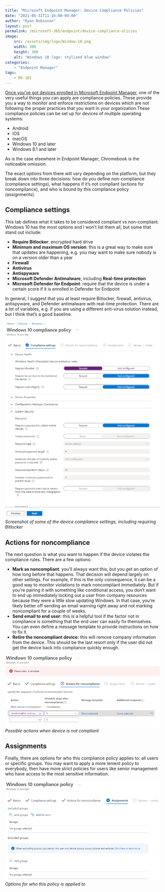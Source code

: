 ```yaml
---
title: "Microsoft Endpoint Manager: Device Compliance Policies"
date: "2021-05-31T11:16:00-04:00"
author: "Ryan Robinson"
layout: post
permalink: /microsoft-365/endpoint/device-compliance-olicies
image: 
    src: /assets/img/logo/Window-10.png
    width: 300
    height: 300
    alt: "Windows 10 logo: stylized blue window"
categories:  
    - "Endpoint Manager"
tags:  
    - MS-101
---
```


[Once you’ve got devices enrolled in Microsoft Endpoint Manager](/microsoft-365/enrolling-devices-in-endpoint-manager/), one of the very useful things you can apply are compliance policies. These provide you a way to monitor and enforce restrictions on devices which are not following the proper practices that you want in your organization.These compliance policies can be set up for devices of multiple operating systems:

- Android
- iOS
- macOS
- Windows 10 and later
- Windows 8.1 and later

As is the case elsewhere in Endpoint Manager, Chromebook is the noticeable omission.

The exact options from there will vary depending on the platform, but they break down into three decisions: how do you define non-compliance (compliance settings), what happens if it’s not compliant (actions for noncompliance), and who is bound by this compliance policy (assignments).

## Compliance settings

This tab defines what it takes to be considered compliant vs non-compliant. Windows 10 has the most options and I won’t list them all, but some that stand out include:

- **Require Bitlocker**: encrypted hard drive
- **Minimum and maximum OS version**: this is a great way to make sure that updates are happening, e.g. you may want to make sure nobody is on a version older than a year
- **Firewall**
- **Antivirus**
- **Antispyware**
- **Microsoft Defender Antimalware**, including **Real-time protection**
- **Microsoft Defender for Endpoint**: require that the device is under a certain score if it is enrolled in Defender for Endpoint

In general, I suggest that you at least require Bitlocker, firewall, antivirus, antispyware, and Defender antimalware with real-time protection. There are a lot of variables, e.g. if you are using a different anti-virus solution instead, but I think that’s a good baseline.

![](/assets/img/2021/05/Device-Compliance-Settings.png)
_Screenshot of some of the device compliance settings, including requiring Bitlocker_

## Actions for noncompliance

The next question is what you want to happen if the device violates the compliance rules. There are a few options:

- **Mark as noncompliant**: you’ll always want this, but you get an option of how long before that happens. That decision will depend largely on other settings. For example, if this is the only consequence, it can be a good way to monitor violations to mark noncompliant immediately. But if you’re pairing it with something like conditional access, you don’t want to end up immediately locking out a user from company resources because they were a little slow updating Windows. In that case, you’re likely better off sending an email warning right away and not marking noncompliant for a couple of weeks.
- **Send email to end user:** this is a helpful tool if the factor not in compliance is something that the end user can easily fix themselves. You can even define a message template to provide instructions on how to fix it.
- **Retire the noncompliant device:** this will remove company information from the device. This should be the last resort only if the user did not get the device back into compliance quickly enough.

![](/assets/img/2021/05/Device-Compliance-Actions.png)
_Possible actions when device is not compliant_

## Assignments

Finally, there are options for who this compliance policy applies to: all users or specific groups. You may want to apply a more lenient policy to everybody, then have more strict policies for users like senior management who have access to the most sensitive information.

![](/assets/img/2021/05/Device-Compliance-Assignments.png)
_Options for who this policy is applied to_
